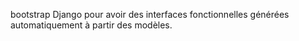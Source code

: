 bootstrap Django pour avoir des interfaces fonctionnelles générées automatiquement à partir des modèles.